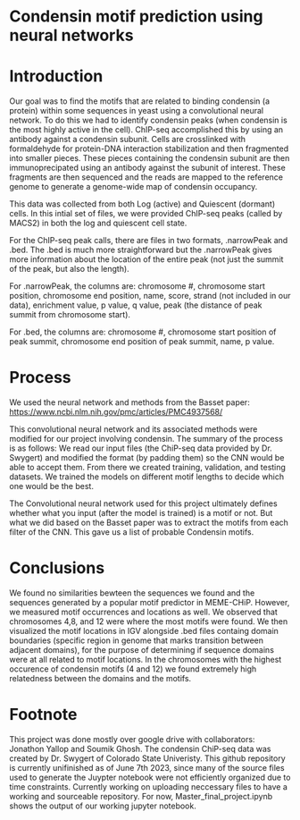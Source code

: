 # Condensin motif prediction using neural networks


# Introduction
Our goal was to find the motifs that are related to binding condensin (a protein) within some sequences in yeast using a convolutional neural network. To do this we had to identify condensin peaks (when condensin is the most highly active in the cell). ChIP-seq accomplished this by using an antibody against a condensin subunit. Cells are crosslinked with formaldehyde for protein-DNA interaction stabilization and then fragmented into smaller pieces. These pieces containing the condensin subunit are then immunoprecipated using an antibody against the subunit of interest. These fragments are then sequenced and the reads are mapped to the reference genome to generate a genome-wide map of condensin occupancy.

This data was collected from both Log (active) and Quiescent (dormant) cells. In this intial set of files, we were provided ChIP-seq peaks (called by MACS2) in both the log and quiescent cell state.


For the ChIP-seq peak calls, there are files in two formats, .narrowPeak and .bed. The .bed is much more straightforward but the .narrowPeak gives more information about the location of the entire peak (not just the summit of the peak, but also the length).

For .narrowPeak, the columns are: chromosome #, chromosome start position, chromosome end position, name, score, strand (not included in our data), enrichment value, p value, q value, peak (the distance of peak summit from chromosome start).

For .bed, the columns are:
chromosome #, chromosome start position of peak summit, chromosome end position of peak summit, name, p value.



# Process

We used the neural network and methods from the Basset paper: https://www.ncbi.nlm.nih.gov/pmc/articles/PMC4937568/

This convolutional neural network and its associated methods were modified for our project involving condensin. The summary of the process is as follows: We read our input files (the ChiP-seq data provided by Dr. Swygert) and modified the format (by padding them) so the CNN would be able to accept them. From there we created training, validation, and testing datasets. We trained the models on different motif lengths to decide which one would be the best.

The Convolutional neural network used for this project ultimately defines whether what you input (after the model is trained) is a motif or not. But what we did based on the Basset paper was to extract the motifs from each filter of the CNN. This gave us a list of probable Condensin motifs. 


# Conclusions
We found no similarities bewteen the sequences we found and the sequences generated by a popular motif predictor in MEME-CHiP. However, we measured motif occurrences and locations as well. We observed that chromosomes 4,8, and 12 were where the most motifs were found. We then visualized the motif locations in IGV alongside .bed files containg domain boundaries (specific region in genome that marks transition between adjacent domains), for the purpose of determining if sequence domains were at all related to motif locations. In the chromosomes with the highest occurence of condensin motifs (4 and 12) we found extremely high relatedness between the domains and the motifs. 


# Footnote 
This project was done mostly over google drive with collaborators: Jonathon Yallop and Soumik Ghosh. The condensin ChiP-seq data was created by Dr. Swygert of Colorado State Univeristy. This github repository is currently unifinished as of June 7th 2023, since many of the source files used to generate the Juypter notebook were not efficiently organized due to time constraints. Currently working on uploading neccessary files to have a working and sourceable repository. For now, Master_final_project.ipynb shows the output of our working jupyter notebook. 
